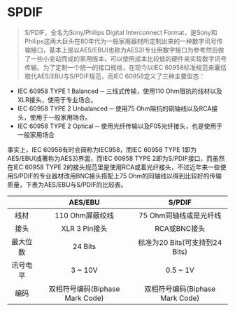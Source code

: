 # SPDIF

>S/PDIF，全名为Sony/Philips Digital Interconnect Format，是Sony和Philips这两大巨头在80年代为一般家用器材所定制出来的一种数字讯号传输接口，基本上是以AES/EBU(也称为AES3)专业用数字接口为参考然后做了一些小变动而成的家用版本，可以使用成本比较低的硬件来实现数字讯号传输。为了定制一个统一的接口规格，在现今以IEC 60958标准规范来囊括取代AES/EBU与S/PDIF规范，而IEC 60958定义了三种主要型态： 

* IEC 60958 TYPE 1 Balanced ─ 三线式传输，使用110 Ohm阻抗的线材以及XLR接头，使用于专业场合。 
* IEC 60958 TYPE 2 Unbalanced ─ 使用75 Ohm阻抗的铜轴线以及RCA接头，使用于一般家用场合。 
* IEC 60958 TYPE 2 Optical ─ 使用光纤传输以及F05光纤接头，也是使用于一般家用场合

事实上，IEC 60958有时会简称为IEC958，而IEC 60958 TYPE 1即为AES/EBU(或著称为AES3)界面，而IEC 60958 TYPE 2即为S/PDIF接口，而虽然在IEC 60958 TYPE 2的接头规范里是使用RCA或着光纤接头，不过近年来一些使用S/PDIF的专业器材改用BNC接头搭配上75 Ohm的同轴线以得到比较好的传输质量，下表为AES/EBU与S/PDIF的比较表。 

|   |     AES/EBU    |  S/PDIF   |
|:-:|      :---:     |  :----:   |
| 线材    |   110 Ohm屏蔽绞线     | 75 Ohm同轴线或是光纤线 |
| 接头    |   XLR 3 Pin接头     | RCA或BNC接头 |
| 最大位数 |    24 Bits     | 标准为20 Bits(可支持到24 Bits) |
| 讯号电平 |    3 ~ 10V     |   0.5 ~ 1V |
| 编码    |   双相符号编码(Biphase Mark Code)| 双相符号编码(Biphase Mark Code) |




